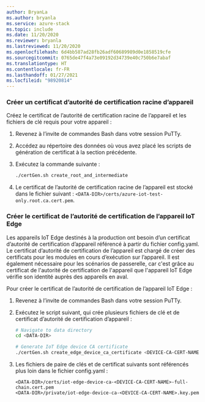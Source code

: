 ```yaml
---
author: BryanLa
ms.author: bryanla
ms.service: azure-stack
ms.topic: include
ms.date: 11/20/2020
ms.reviewer: bryanla
ms.lastreviewed: 11/20/2020
ms.openlocfilehash: 6d4bb587ad28fb26adf60689989d0e1858519cfe
ms.sourcegitcommit: 0765de47f4a73e09192d34739e40c750b6e7abaf
ms.translationtype: HT
ms.contentlocale: fr-FR
ms.lasthandoff: 01/27/2021
ms.locfileid: "98920814"
---
```

### <a name="create-a-device-root-ca-certificate"></a>Créer un certificat d’autorité de certification racine d’appareil

Créez le certificat de l’autorité de certification racine de l’appareil et les fichiers de clé requis pour votre appareil : 

1. Revenez à l’invite de commandes Bash dans votre session PuTTy.
2. Accédez au répertoire des données où vous avez placé les scripts de génération de certificat à la section précédente.
3. Exécutez la commande suivante :

   ```bash
   ./certGen.sh create_root_and_intermediate
   ```

4. Le certificat de l’autorité de certification racine de l’appareil est stocké dans le fichier suivant : `<DATA-DIR>/certs/azure-iot-test-only.root.ca.cert.pem`.

### <a name="create-the-iot-edge-device-ca-certificate"></a>Créer le certificat de l’autorité de certification de l’appareil IoT Edge

Les appareils IoT Edge destinés à la production ont besoin d’un certificat d’autorité de certification d’appareil référencé à partir du fichier config.yaml. Le certificat d’autorité de certification de l’appareil est chargé de créer des certificats pour les modules en cours d’exécution sur l’appareil. Il est également nécessaire pour les scénarios de passerelle, car c'est grâce au certificat de l'autorité de certification de l'appareil que l'appareil IoT Edge vérifie son identité auprès des appareils en aval.

Pour créer le certificat de l’autorité de certification de l’appareil IoT Edge :

1. Revenez à l’invite de commandes Bash dans votre session PuTTy.
2. Exécutez le script suivant, qui crée plusieurs fichiers de clé et de certificat d’autorité de certification d’appareil : 

   ```bash
   # Navigate to data directory
   cd <DATA-DIR>
   
   # Generate IoT Edge device CA certificate 
   ./certGen.sh create_edge_device_ca_certificate <DEVICE-CA-CERT-NAME>
   ```

3.  Les fichiers de paire de clés et de certificat suivants sont référencés plus loin dans le fichier config.yaml :

    `<DATA-DIR>/certs/iot-edge-device-ca-<DEVICE-CA-CERT-NAME>-full-chain.cert.pem`  
    `<DATA-DIR>/private/iot-edge-device-ca-<DEVICE-CA-CERT-NAME>.key.pem`



